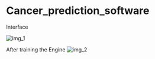 # Cancer_prediction_software
Interface

![img_1](https://github.com/aniketrox/Cancer_prediction_software/assets/90191341/af1bd91d-6c1d-4778-b9f9-e30ded6866d0)

After training the Engine
![img_2](https://github.com/aniketrox/Cancer_prediction_software/assets/90191341/56c8b01b-9c7d-40b6-b24d-a2d515a7b073)
